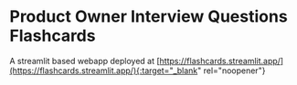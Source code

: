 # Product Owner Interview Questions Flashcards

A streamlit based webapp deployed at [https://flashcards.streamlit.app/](https://flashcards.streamlit.app/){:target="_blank" rel="noopener"}
